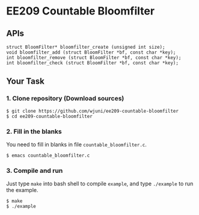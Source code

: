 # EE209 Countable Bloomfilter

## APIs
```
struct BloomFilter* bloomfilter_create (unsigned int size);
void bloomfilter_add (struct BloomFilter *bf, const char *key);
int bloomfilter_remove (struct BloomFilter *bf, const char *key);
int bloomfilter_check (struct BloomFilter *bf, const char *key);
```

## Your Task
### 1. Clone repository (Download sources)
```
$ git clone https://github.com/wjuni/ee209-countable-bloomfilter
$ cd ee209-countable-bloomfilter
```
### 2. Fill in the blanks
You need to fill in blanks in file `countable_bloomfilter.c`.
```
$ emacs countable_bloomfilter.c
```
### 3. Compile and run
Just type `make` into bash shell to compile `example`, and type `./example` to run the example.
```
$ make
$ ./example
```
